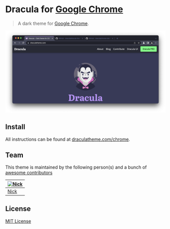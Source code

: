 # Dracula for [Google Chrome](https://chrome.google.com/webstore/detail/dracula-chrome-theme-dark/gfapcejdoghpoidkfodoiiffaaibpaem)

> A dark theme for [Google Chrome](https://chrome.google.com/webstore/detail/dracula-chrome-theme-dark/gfapcejdoghpoidkfodoiiffaaibpaem).

![Screenshot](./screenshot.png)

## Install

All instructions can be found at [draculatheme.com/chrome](https://draculatheme.com/chrome).

## Team

This theme is maintained by the following person(s) and a bunch of [awesome contributors](https://github.com/orgs/dracula/people)

[![Nick](https://avatars2.githubusercontent.com/u/9289704?v=3&s=70)](https://github.com/ukarim) |
--- |
[Nick](https://github.com/nickimola)|

## License

[MIT License](./LICENSE)
